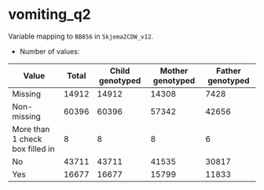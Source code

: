 # vomiting_q2
Variable mapping to `BB856` in `Skjema2CDW_v12`.
- Number of values:

| Value | Total | Child genotyped | Mother genotyped | Father genotyped |
| ----- | ----- | --------------- | ---------------- | ---------------- |
| Missing | 14912 | 14912 | 14308 | 7428 |
| Non-missing | 60396 | 60396 | 57342 | 42656 |
| More than 1 check box filled in | 8 | 8 | 8 |6 |
| No | 43711 | 43711 | 41535 |30817 |
| Yes | 16677 | 16677 | 15799 |11833 |



